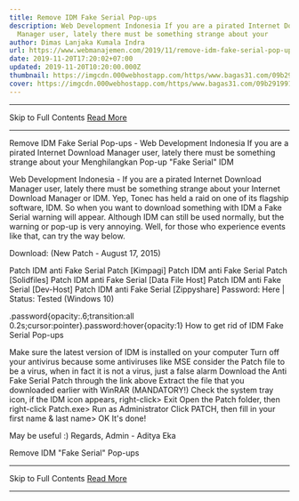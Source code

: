 ```yaml
---
title: Remove IDM Fake Serial Pop-ups
description: Web Development Indonesia If you are a pirated Internet Download
  Manager user, lately there must be something strange about your
author: Dimas Lanjaka Kumala Indra
url: https://www.webmanajemen.com/2019/11/remove-idm-fake-serial-pop-ups.html
date: 2019-11-20T17:20:02+07:00
updated: 2019-11-20T10:20:00.000Z
thumbnail: https://imgcdn.000webhostapp.com/https/www.bagas31.com/09b291991e3c6af733a56a80694b83bc.png
cover: https://imgcdn.000webhostapp.com/https/www.bagas31.com/09b291991e3c6af733a56a80694b83bc.png
---
```


<hr/> Skip to Full Contents <a href="https://www.webmanajemen.com/2019/11/remove-idm-fake-serial-pop-ups.html" rel="follow" class="button" id="read-more">Read More</a> <hr/> Remove IDM Fake Serial Pop-ups - Web Development Indonesia If you are a pirated Internet Download Manager user, lately there must be something strange about your Menghilangkan Pop-up "Fake Serial" IDM




   Web Development Indonesia - If you are a pirated Internet Download Manager user, lately there must be something strange about your Internet Download Manager or IDM.  Yep, Tonec has held a raid on one of its flagship software, IDM.  So when you want to download something with IDM a Fake Serial warning will appear.  Although IDM can still be used normally, but the warning or pop-up is very annoying.  Well, for those who experience events like that, can try the way below. 

  Download: (New Patch - August 17, 2015) 

  Patch IDM anti Fake Serial Patch [Kimpagi] 
  Patch IDM anti Fake Serial Patch [Solidfiles] 
  Patch IDM anti Fake Serial [Data File Host] 
  Patch IDM anti Fake Serial [Dev-Host] 
  Patch IDM anti Fake Serial [Zippyshare] 
  Password: Here |  Status: Tested (Windows 10) 

.password{opacity:.6;transition:all 0.2s;cursor:pointer}.password:hover{opacity:1}
  How to get rid of IDM Fake Serial Pop-ups 

  Make sure the latest version of IDM is installed on your computer 
  Turn off your antivirus because some antiviruses like MSE consider the Patch file to be a virus, when in fact it is not a virus, just a false alarm 
  Download the Anti Fake Serial Patch through the link above 
  Extract the file that you downloaded earlier with WinRAR (MANDATORY!) 
  Check the system tray icon, if the IDM icon appears, right-click> Exit 
  Open the Patch folder, then right-click Patch.exe> ​​Run as Administrator 
  Click PATCH, then fill in your first name & last name> OK 
  It's done! 

  May be useful :) 
  Regards, Admin - Aditya Eka 

  Remove IDM "Fake Serial" Pop-ups <hr/> Skip to Full Contents <a href="https://www.webmanajemen.com/2019/11/remove-idm-fake-serial-pop-ups.html" rel="follow" class="button" id="read-more">Read More</a> <hr/>